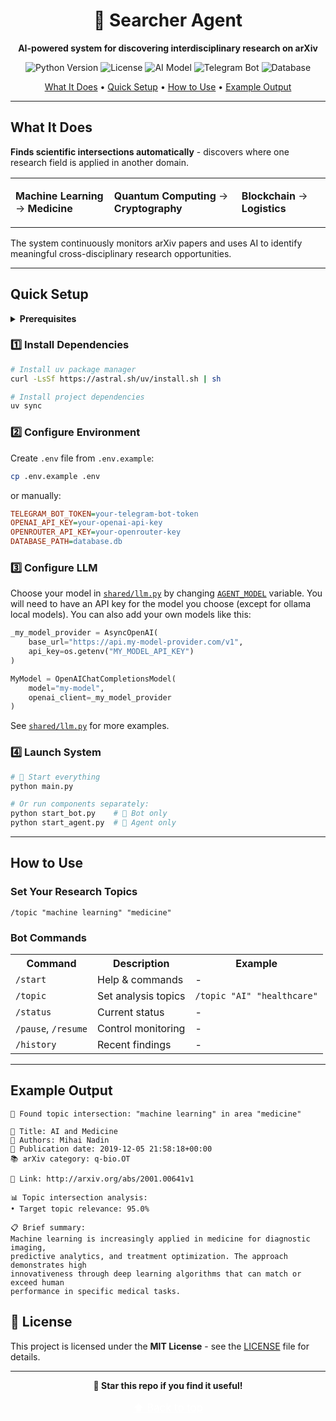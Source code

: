 <div align="center">

# 🔬 Searcher Agent

<p align="center">
  <strong>AI-powered system for discovering interdisciplinary research on arXiv</strong>
</p>

<p align="center">
 
<img src="https://img.shields.io/badge/Python-3.10%2B-3776AB?logo=python&logoColor=white" alt="Python Version">
<img src="https://img.shields.io/badge/License-MIT-4CAF50?logo=open-source-initiative&logoColor=white" alt="License">
<img src="https://img.shields.io/badge/AI-OpenAI%20GPT-10A37F?logo=openai&logoColor=white" alt="AI Model">
<img src="https://img.shields.io/badge/Bot-Telegram-229ED9?logo=telegram&logoColor=white" alt="Telegram Bot">
<img src="https://img.shields.io/badge/Database-SQLite-07405E?logo=sqlite&logoColor=white" alt="Database">
</p>

<p align="center">
  <a href="#what-it-does">What It Does</a> •
  <a href="#quick-setup">Quick Setup</a> •
  <a href="#how-to-use">How to Use</a> •
  <a href="#example-output">Example Output</a>
</p>

</div>

---

## What It Does

**Finds scientific intersections automatically** - discovers where one research field is applied in another domain.

<table>
<tr>
<td>

**Machine Learning** → **Medicine**
</td>
<td>

**Quantum Computing** → **Cryptography**
</td>
<td>

**Blockchain** → **Logistics**
</td>
</tr>
</table>

The system continuously monitors arXiv papers and uses AI to identify meaningful cross-disciplinary research opportunities.

---

## Quick Setup

<details>
<summary><strong>Prerequisites</strong></summary>

- Python 3.10+
- Telegram Bot Token ([create one](https://t.me/BotFather))
- OpenAI API Key or local LLM setup

</details>

### 1️⃣ Install Dependencies

```bash
# Install uv package manager
curl -LsSf https://astral.sh/uv/install.sh | sh

# Install project dependencies
uv sync
```

### 2️⃣ Configure Environment

Create `.env` file from `.env.example`:

```bash
cp .env.example .env
```

or manually:

```ini
TELEGRAM_BOT_TOKEN=your-telegram-bot-token
OPENAI_API_KEY=your-openai-api-key
OPENROUTER_API_KEY=your-openrouter-key
DATABASE_PATH=database.db
```

### 3️⃣ Configure LLM

Choose your model in [`shared/llm.py`](shared/llm.py) by changing [`AGENT_MODEL`](shared/llm.py#L39) variable. You will need to have an API key for the model you choose (except for ollama local models). You can also add your own models like this:

```python
_my_model_provider = AsyncOpenAI(
    base_url="https://api.my-model-provider.com/v1",
    api_key=os.getenv("MY_MODEL_API_KEY")
)

MyModel = OpenAIChatCompletionsModel(
    model="my-model",
    openai_client=_my_model_provider
)
```

See [`shared/llm.py`](shared/llm.py) for more examples.

### 4️⃣ Launch System

```bash
# 🚀 Start everything
python main.py

# Or run components separately:
python start_bot.py    # 🤖 Bot only
python start_agent.py  # 🧠 Agent only
```

---

## How to Use

### Set Your Research Topics

```
/topic "machine learning" "medicine"
```

### Bot Commands

<table>
<tr>
<th>Command</th>
<th>Description</th>
<th>Example</th>
</tr>
<tr>
<td><code>/start</code></td>
<td>Help & commands</td>
<td>-</td>
</tr>
<tr>
<td><code>/topic</code></td>
<td>Set analysis topics</td>
<td><code>/topic "AI" "healthcare"</code></td>
</tr>
<tr>
<td><code>/status</code></td>
<td>Current status</td>
<td>-</td>
</tr>
<tr>
<td><code>/pause</code>, <code>/resume</code></td>
<td>Control monitoring</td>
<td>-</td>
</tr>
<tr>
<td><code>/history</code></td>
<td>Recent findings</td>
<td>-</td>
</tr>
</table>

---

## Example Output

```
🔬 Found topic intersection: "machine learning" in area "medicine"

📄 Title: AI and Medicine
👥 Authors: Mihai Nadin
📅 Publication date: 2019-12-05 21:58:18+00:00
📚 arXiv category: q-bio.OT

🔗 Link: http://arxiv.org/abs/2001.00641v1

📊 Topic intersection analysis:
• Target topic relevance: 95.0%

📋 Brief summary:
Machine learning is increasingly applied in medicine for diagnostic imaging,
predictive analytics, and treatment optimization. The approach demonstrates high
innovativeness through deep learning algorithms that can match or exceed human
performance in specific medical tasks.
```

## 📄 License

This project is licensed under the **MIT License** - see the [LICENSE](LICENSE) file for details.

---

<p align="center">
  <strong>🌟 Star this repo if you find it useful!</strong>
  <br>
  <br>
  <a href="#-searcher-agent" style="font-size: 1.2em; color: white;">⬆️ Back to top</a>
</p>